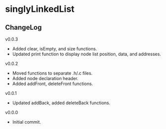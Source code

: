 # singlyLinkedList

## ChangeLog
v0.0.3
- Added clear, isEmpty, and size functions.
- Updated print function to display node list position, data, and addresses.

v0.0.2
- Moved functions to separate .h/.c files.
- Added node declaration header.
- Added addFront, deleteFront functions.

v0.0.1
- Updated addBack, added deleteBack functions. 

v0.0.0
- Initial commit.